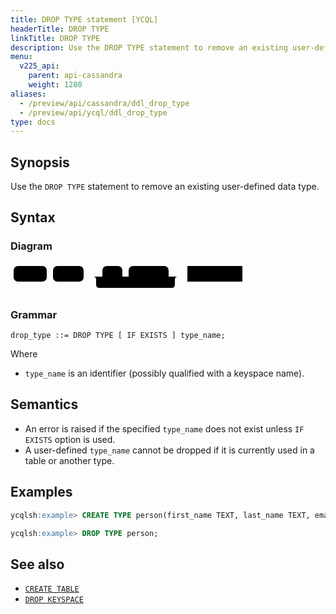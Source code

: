 ```yaml
---
title: DROP TYPE statement [YCQL]
headerTitle: DROP TYPE
linkTitle: DROP TYPE
description: Use the DROP TYPE statement to remove an existing user-defined data type.
menu:
  v225_api:
    parent: api-cassandra
    weight: 1280
aliases:
  - /preview/api/cassandra/ddl_drop_type
  - /preview/api/ycql/ddl_drop_type
type: docs
---
```


## Synopsis

Use the `DROP TYPE` statement to remove an existing user-defined data type.

## Syntax

### Diagram

<svg class="rrdiagram" version="1.1" xmlns:xlink="http://www.w3.org/1999/xlink" xmlns="http://www.w3.org/2000/svg" width="376" height="50" viewbox="0 0 376 50"><path class="connector" d="M0 22h5m53 0h10m49 0h30m32 0h10m64 0h20m-141 0q5 0 5 5v8q0 5 5 5h116q5 0 5-5v-8q0-5 5-5m5 0h10m88 0h5"/><rect class="literal" x="5" y="5" width="53" height="25" rx="7"/><text class="text" x="15" y="22">DROP</text><rect class="literal" x="68" y="5" width="49" height="25" rx="7"/><text class="text" x="78" y="22">TYPE</text><rect class="literal" x="147" y="5" width="32" height="25" rx="7"/><text class="text" x="157" y="22">IF</text><rect class="literal" x="189" y="5" width="64" height="25" rx="7"/><text class="text" x="199" y="22">EXISTS</text><a xlink:href="../grammar_diagrams#type-name"><rect class="rule" x="283" y="5" width="88" height="25"/><text class="text" x="293" y="22">type_name</text></a></svg>

### Grammar

```ebnf
drop_type ::= DROP TYPE [ IF EXISTS ] type_name;
```

Where

- `type_name` is an identifier (possibly qualified with a keyspace name).

## Semantics

- An error is raised if the specified `type_name` does not exist unless `IF EXISTS` option is used.
- A user-defined `type_name` cannot be dropped if it is currently used in a table or another type.

## Examples

```sql
ycqlsh:example> CREATE TYPE person(first_name TEXT, last_name TEXT, email TEXT);
```

```sql
ycqlsh:example> DROP TYPE person;
```

## See also

- [`CREATE TABLE`](../ddl_create_table)
- [`DROP KEYSPACE`](../ddl_drop_keyspace)
